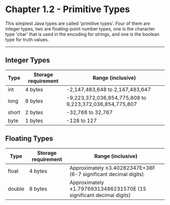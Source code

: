 # Chapter 1.2 - Primitive Types

This simplest Java types are called 'primitive types'. Four of them are integer types, two are floating-point number types, one is the character type 'char' that is used in the encoding for strings, and one is the boolean type for truth values.

---

## Integer Types

Type  | Storage requirement | Range (inclusive)
----- | ------------------- | ----------------------------------------------------------
int   | 4 bytes             | -2,147,483,648 to 2,147,483,647
long  | 8 bytes             | -9,223,372,036,854,775,808 to 9,223,372,036,854,775,807
short | 2 bytes             | -32,768 to 32,767
byte  | 1 bytes             | -128 to 127


## Floating Types

Type   | Storage requirement | Range (inclusive)
------ | ------------------- | -------------------------------------------------------------------
float  | 4 bytes             | Approximately ±3.40282347E+38F (6-7 significant decimal digits)
double | 8 bytes             | Approximately ±1.79769313486231570E (15 significant decimal digits)
